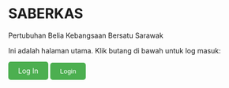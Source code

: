 # SABERKAS   
Pertubuhan Belia Kebangsaan Bersatu Sarawak
<p>Ini adalah halaman utama. Klik butang di bawah untuk log masuk:</p>
<a href="login.html" style="display:inline-block; background-color:#4CAF50; color:white; padding:10px 20px; text-align:center; text-decoration:none; border-radius:5px;">
    Log In
</a>
  <button id="loginButton" style="background-color:#4CAF50; color:white; padding:10px 20px; border:none; border-radius:5px; cursor:pointer;">Login</button>

